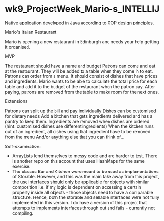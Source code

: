 # wk9_ProjectWeek_Mario-s_INTELLIJ
Native application developed in Java according to OOP design principles.

Mario's Italian Restaurant

Mario is opening a new restaurant in Edinburgh and needs your help getting it organised.

MVP

The restaurant should have a name and budget
Patrons can come and eat at the restaurant. They will be added to a table when they come in to eat.
Patrons can order from a menu. It should consist of dishes that have prices and ingredients.
Mario wants to be able to calculate the total price for each table and add it to the budget of the restaurant when the patron pay.
After paying, patrons are removed from the table to make room for the next ones.

Extensions

Patrons can split up the bill and pay individually
Dishes can be customised for dietary needs
Add a kitchen that gets ingredients delivered and has a pantry to keep them.
Ingredients are removed when dishes are ordered (hint: customised dishes use different ingredients)
When the kitchen runs out of an ingredient, all dishes using that ingredient have to be removed from the menu
And/or anything else that you can think of...

Self-examination:

- ArrayLists lend themselves to messy code and are harder to test. There is another repo on this account that uses HashMaps for the same exercise.
- The classes Bar and Kitchen were meant to be used as implementations of Storable. However, and this was the main take away from this project, the use interfaces should only be applicable for objects with similar composition i.e. if my logic is dependent on accessing a certain property inside all objects - those objects need to have a comparable structure. Hence, both the storable and sellable interfaces were not fully implemented in this version. I do have a version of this project that attempts to implements interfaces through out and fails - currently not compiling.
